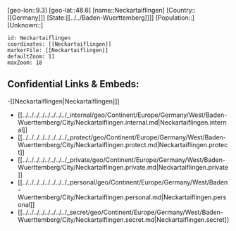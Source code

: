﻿---
location: [48.6,9.3]
mapzoom: [7,12] 
mapmarker: city 
type: City
tags:
- geo/City


SpocWebEntityId: 32768
isDeleted: false
confidential: public

---
[geo-lon::9.3]
[geo-lat::48.6]
[name::Neckartaiflingen]
[Country::[[Germany]]]
[State:[[../../Baden-Wuerttemberg]]]]
[Population::]
[Unknown::]


```leaflet
id: Neckartaiflingen
coordinates: [[Neckartaiflingen]]
markerFile: [[Neckartaiflingen]]
defaultZoom: 11 
maxZoom: 18
```


## Confidential Links & Embeds: 
-[[Neckartaiflingen|Neckartaiflingen]]] 
- [[../../../../../../../../_internal/geo/Continent/Europe/Germany/West/Baden-Wuerttemberg/City/Neckartaiflingen.internal.md|Neckartaiflingen.internal]] 
- [[../../../../../../../../_protect/geo/Continent/Europe/Germany/West/Baden-Wuerttemberg/City/Neckartaiflingen.protect.md|Neckartaiflingen.protect]] 
- [[../../../../../../../../_private/geo/Continent/Europe/Germany/West/Baden-Wuerttemberg/City/Neckartaiflingen.private.md|Neckartaiflingen.private]] 
- [[../../../../../../../../_personal/geo/Continent/Europe/Germany/West/Baden-Wuerttemberg/City/Neckartaiflingen.personal.md|Neckartaiflingen.personal]] 
- [[../../../../../../../../_secret/geo/Continent/Europe/Germany/West/Baden-Wuerttemberg/City/Neckartaiflingen.secret.md|Neckartaiflingen.secret]] 
